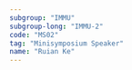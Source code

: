 ```yaml
---
subgroup: "IMMU"
subgroup-long: "IMMU-2"
code: "MS02"
tag: "Minisymposium Speaker"
name: "Ruian Ke"
---
```

